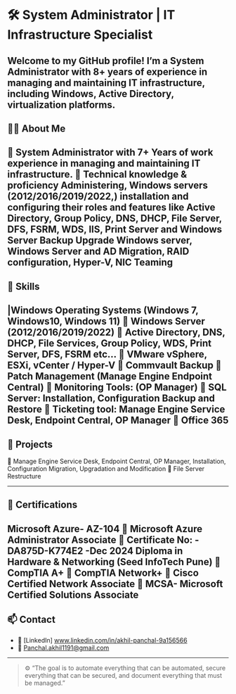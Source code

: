 # 🛠️ System Administrator | IT Infrastructure Specialist

Welcome to my GitHub profile! I’m a System Administrator with 8+ years of experience in managing and maintaining IT infrastructure, including Windows, Active Directory, virtualization platforms.
---
## 👨‍💻 About Me

 System Administrator with 7+ Years of work experience in managing and maintaining IT infrastructure.
 Technical knowledge & proficiency Administering, Windows servers (2012/2016/2019/2022,) installation and configuring their roles and features like Active Directory, Group Policy, DNS, DHCP, File Server, DFS, FSRM, WDS, IIS, Print Server and Windows Server Backup Upgrade Windows server, Windows Server and AD Migration, RAID configuration, Hyper-V, NIC Teaming
---
## 🧰 Skills

|Windows Operating Systems (Windows 7, Windows10, Windows 11)
 Windows Server (2012/2016/2019/2022)
 Active Directory, DNS, DHCP, File Services, Group Policy, WDS, Print Server, DFS, FSRM etc…
 VMware vSphere, ESXi, vCenter / Hyper-V
 Commvault Backup
 Patch Management (Manage Engine Endpoint Central)
 Monitoring Tools: (OP Manager)
 SQL Server: Installation, Configuration Backup and Restore
 Ticketing tool: Manage Engine Service Desk, Endpoint Central, OP Manager
 Office 365 
---
## 📁 Projects

 Manage Engine Service Desk, Endpoint Central, OP Manager, Installation, Configuration Migration, Upgradation and
Modification
 File Server Restructure

---

## 📜 Certifications

Microsoft Azure- AZ-104
 Microsoft Azure Administrator Associate
 Certificate No: - DA875D-K774E2 -Dec 2024
Diploma in Hardware & Networking (Seed InfoTech Pune)
 CompTIA A+
 CompTIA Network+
 Cisco Certified Network Associate
 MCSA- Microsoft Certified Solutions Associate
---

## 📫 Contact

- 💼 [LinkedIn] www.linkedin.com/in/akhil-panchal-9a156566
- 📧 Panchal.akhil1191@gmail.com

---

> ⚙️ “The goal is to automate everything that can be automated, secure everything that can be secured, and document everything that must be managed.”  
